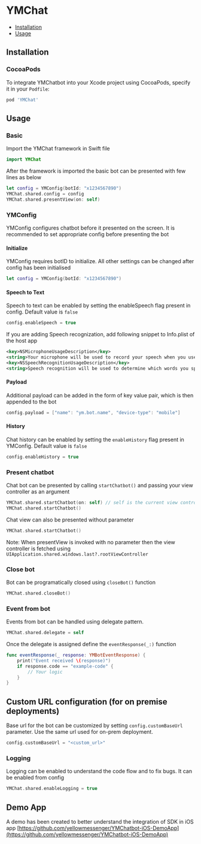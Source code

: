 # YMChat
- [Installation](#installation)
- [Usage](#usage)

## Installation
### CocoaPods
To integrate YMChatbot into your Xcode project using CocoaPods, specify it in your `Podfile`:

```ruby
pod 'YMChat'
```
  
## Usage
### Basic
Import the YMChat framework in Swift file
```swift
import YMChat
```

After the framework is imported the basic bot can be presented with few lines as below 
```swift
let config = YMConfig(botId: "x1234567890")
YMChat.shared.config = config
YMChat.shared.presentView(on: self)
```

### YMConfig
YMConfig configures chatbot before it presented on the screen. It is recommended to set appropriate config before presenting the bot

#### Initialize
YMConfig requires botID to initialize. All other settings can be changed after config has been initialised
```swift
let config = YMConfig(botId: "x1234567890")
```

#### Speech to Text
Speech to text can be enabled by setting the enableSpeech flag present in config. Default value is `false`
```swift
config.enableSpeech = true
```

If you are adding Speech recognization, add following snippet to Info.plist of the host app
```xml
<key>NSMicrophoneUsageDescription</key>  
<string>Your microphone will be used to record your speech when you use the Voice feature.</string>
<key>NSSpeechRecognitionUsageDescription</key>  
<string>Speech recognition will be used to determine which words you speak into this device&apos;s microphone.</string>
```

#### Payload
Additional payload can be added in the form of key value pair, which is then appended to the bot
```swift
config.payload = ["name": "ym.bot.name", "device-type": "mobile"]
```

#### History
Chat history can be enabled by setting the `enableHistory` flag present in YMConfig. Default value is `false`
```swift
config.enableHistory = true
```

### Present chatbot
Chat bot can be presented by calling `startChatbot()` and passing your view controller as an argument
```swift
YMChat.shared.startChatbot(on: self) // self is the current view controller
YMChat.shared.startChatbot()
```

Chat view can also be presented without parameter
```swift
YMChat.shared.startChatbot()
```
Note: When presentView is invoked with no parameter then the view controller is fetched using `UIApplication.shared.windows.last?.rootViewController`

### Close bot
Bot can be programatically closed using `closeBot()` function
```swift
YMChat.shared.closeBot()
```

### Event from bot
Events from bot can be handled using delegate pattern.

```swift
YMChat.shared.delegate = self
```

Once the delegate is assigned define the `eventResponse(_:)` function

```swift
func eventResponse(_ response: YMBotEventResponse) {
    print("Event received \(response)")
    if response.code == "example-code" {
        // Your logic
    }
}
```

## Custom URL configuration (for on premise deployments)
Base url for the bot can be customized by setting `config.customBaseUrl` parameter. Use the same url used for on-prem deployment.

```swift
config.customBaseUrl = "<custom_url>"
```

### Logging
Logging can be enabled to understand the code flow and to fix bugs. It can be enabled from config
```swift
YMChat.shared.enableLogging = true
```

## Demo App
A demo has been created to better understand the integration of SDK in iOS app
[https://github.com/yellowmessenger/YMChatbot-iOS-DemoApp](https://github.com/yellowmessenger/YMChatbot-iOS-DemoApp)
